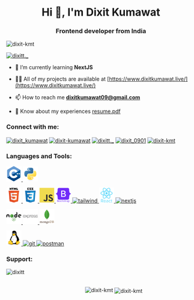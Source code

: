 <h1 align="center">Hi 👋, I'm Dixit Kumawat</h1>
<h3 align="center">Frontend developer from India</h3>

<p align="left"> <img src="https://komarev.com/ghpvc/?username=dixit-kmt&label=Profile%20views&color=4bc35f&style=flat-square" alt="dixit-kmt" /> </p>

<p align="left"> <a href="https://instagram.com/dixitt._" target="blank"><img src="https://img.shields.io/twitter/follow/dixitt._?logo=instagram&style=for-the-badge" alt="dixitt._" /></a> </p>

- 🌱 I’m currently learning **NextJS**

- 👨‍💻 All of my projects are available at [https://www.dixitkumawat.live/](https://www.dixitkumawat.live/)

- 📫 How to reach me **dixitkumawat09@gmail.com**

- 📄 Know about my experiences [resume.pdf](https://www.dixitkumawat.live/resume.pdf)

<h3 align="left">Connect with me:</h3>
<p align="left">
<a href="https://twitter.com/dixit_kumawat" target="blank"><img align="center" src="https://raw.githubusercontent.com/rahuldkjain/github-profile-readme-generator/master/src/images/icons/Social/twitter.svg" alt="dixit_kumawat" height="30" width="40" /></a>
<a href="https://linkedin.com/in/dixit-kumawat" target="blank"><img align="center" src="https://raw.githubusercontent.com/rahuldkjain/github-profile-readme-generator/master/src/images/icons/Social/linked-in-alt.svg" alt="dixit-kumawat" height="30" width="40" /></a>
<a href="https://instagram.com/dixitt._" target="blank"><img align="center" src="https://raw.githubusercontent.com/rahuldkjain/github-profile-readme-generator/master/src/images/icons/Social/instagram.svg" alt="dixitt._" height="30" width="40" /></a>
<a href="https://www.hackerrank.com/dixit_0901" target="blank"><img align="center" src="https://raw.githubusercontent.com/rahuldkjain/github-profile-readme-generator/master/src/images/icons/Social/hackerrank.svg" alt="dixit_0901" height="30" width="40" /></a>
<a href="https://www.leetcode.com/dixit-kmt" target="blank"><img align="center" src="https://raw.githubusercontent.com/rahuldkjain/github-profile-readme-generator/master/src/images/icons/Social/leet-code.svg" alt="dixit-kmt" height="30" width="40" /></a>
</p>

<h3 align="left">Languages and Tools:</h3>
<p align="left"> 
<a href="https://www.w3schools.com/cpp/" target="_blank" rel="noreferrer"> <img src="https://raw.githubusercontent.com/devicons/devicon/master/icons/cplusplus/cplusplus-original.svg" alt="cplusplus" width="40" height="40"/> </a>
<a href="https://www.python.org" target="_blank" rel="noreferrer"> <img src="https://raw.githubusercontent.com/devicons/devicon/master/icons/python/python-original.svg" alt="python" width="40" height="40"/> </a>

<a href="https://www.w3.org/html/" target="_blank" rel="noreferrer"> <img src="https://raw.githubusercontent.com/devicons/devicon/master/icons/html5/html5-original-wordmark.svg" alt="html5" width="40" height="40"/> </a>
<a href="https://www.w3schools.com/css/" target="_blank" rel="noreferrer"> <img src="https://raw.githubusercontent.com/devicons/devicon/master/icons/css3/css3-original-wordmark.svg" alt="css3" width="40" height="40"/> </a>
<a href="https://developer.mozilla.org/en-US/docs/Web/JavaScript" target="_blank" rel="noreferrer"> <img src="https://raw.githubusercontent.com/devicons/devicon/master/icons/javascript/javascript-original.svg" alt="javascript" width="40" height="40"/> </a>
<a href="https://getbootstrap.com" target="_blank" rel="noreferrer"> <img src="https://raw.githubusercontent.com/devicons/devicon/master/icons/bootstrap/bootstrap-plain-wordmark.svg" alt="bootstrap" width="40" height="40"/> </a>
<a href="https://tailwindcss.com/" target="_blank" rel="noreferrer"> <img src="https://www.vectorlogo.zone/logos/tailwindcss/tailwindcss-icon.svg" alt="tailwind" width="40" height="40"/> </a>
<a href="https://reactjs.org/" target="_blank" rel="noreferrer"> <img src="https://raw.githubusercontent.com/devicons/devicon/master/icons/react/react-original-wordmark.svg" alt="react" width="40" height="40"/> </a>
<a href="https://nextjs.org/" target="_blank" rel="noreferrer"> <img src="https://cdn.worldvectorlogo.com/logos/nextjs-2.svg" alt="nextjs" width="40" height="40"/> </a>

<a href="https://nodejs.org" target="_blank" rel="noreferrer"> <img src="https://raw.githubusercontent.com/devicons/devicon/master/icons/nodejs/nodejs-original-wordmark.svg" alt="nodejs" width="40" height="40"/> </a>
<a href="https://expressjs.com" target="_blank" rel="noreferrer"> <img src="https://raw.githubusercontent.com/devicons/devicon/master/icons/express/express-original-wordmark.svg" alt="express" width="40" height="40"/> </a>
<a href="https://www.mongodb.com/" target="_blank" rel="noreferrer"> <img src="https://raw.githubusercontent.com/devicons/devicon/master/icons/mongodb/mongodb-original-wordmark.svg" alt="mongodb" width="40" height="40"/> </a>

<a href="https://www.linux.org/" target="_blank" rel="noreferrer"> <img src="https://raw.githubusercontent.com/devicons/devicon/master/icons/linux/linux-original.svg" alt="linux" width="40" height="40"/> </a>
<a href="https://git-scm.com/" target="_blank" rel="noreferrer"> <img src="https://www.vectorlogo.zone/logos/git-scm/git-scm-icon.svg" alt="git" width="40" height="40"/> </a>
<a href="https://postman.com" target="_blank" rel="noreferrer"> <img src="https://www.vectorlogo.zone/logos/getpostman/getpostman-icon.svg" alt="postman" width="40" height="40"/> </a>
</p>

<h3 align="left">Support:</h3>
<p><a href="https://www.buymeacoffee.com/dixitt"> <img align="left" src="https://cdn.buymeacoffee.com/buttons/v2/default-yellow.png" height="50" width="210" alt="dixitt" /></a></p><br><br>
<div>

<p><img align="left" src="https://github-readme-stats.vercel.app/api/top-langs?username=dixit-kmt&show_icons=true&locale=en&layout=compact" alt="dixit-kmt" /></p>

<p>&nbsp;<img align="center" src="https://github-readme-stats.vercel.app/api?username=dixit-kmt&show_icons=true&locale=en" alt="dixit-kmt" /></p><div>
